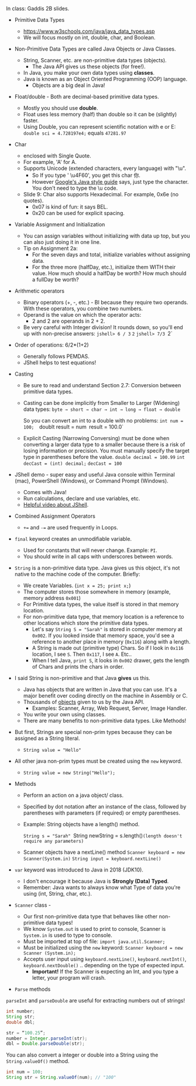 In class: Gaddis 2B slides.

- Primitive Data Types 
	- https://www.w3schools.com/java/java_data_types.asp
	- We will focus mostly on int, double, char, and Boolean.  
	  
- Non-Primitive Data Types are called Java Objects or Java Classes. 
	- String, Scanner, etc. are non-primitive data types (objects). 
		- The Java API gives us these objects (for free!).  
	- In Java, you make your own data types using **classes**. 
	- Java is known as an Object Oriented Programming (OOP) language.
		- Objects are a big deal in Java! 
		  
- Float/double - Both are decimal-based primitive data types.
	- Mostly you should use **double**. 
	- Float uses less memory (half) than double so it can be (slightly) faster.
	- Using Double, you can represent scientific notation with e or E: 
	  `double sci = 4.728197e4;` equals `47281.97`
	  
- Char
	- enclosed with Single Quote. 
	- For example, 'A' for A.
	- Supports Unicode (extended characters, every language) with "\\u". 
		- So If you type ' \\u4F60', you get this char 你. 
		- However [Google's Java style guide](https://google.github.io/styleguide/javaguide.html) says, just type the character. You don't need to type the \\u code. 
	- Slide 9: Char also supports Hexadecimal. For example, 0x6e (no quotes). 
		- 0x07 is kind of fun: it says BEL.
		- 0x20 can be used for explicit spacing.
		  
- Variable Assignment and Initialization
	- You can assign variables without initializing with data up top, but you can also just doing it in one line.
	- Tip on Assignment 2a:  
		- For the seven days and total, initialize variables without assigning data. 
		- For the three more (halfDay, etc.), initialize them WITH their value. How much should a halfDay be worth? How much should a fullDay be worth?
	  
- Arithmetic operators
	- Binary operators (+, -, etc.) - BI because they require two operands. With these operators, you combine two numbers. 
	- Operand is the value on which the operator acts: 
		- 2 and 2 are operands in 2 + 2.  
	- Be very careful with Integer division! 
	  It rounds down, so you'll end up with non-precise answers:
	  `jshell> 6 / 3`
	  `2`
	  `jshell> 7/3
	  `2`
	  
- Order of operations: 6/2*(1+2) 
	- Generally follows PEMDAS.
	- JShell helps to test equations!
	
- Casting 
	- Be sure to read and understand Section 2.7: Conversion between primitive data types.
	  
	- Casting can be done implicitly from Smaller to Larger (Widening) data types: 
	  `byte → short → char → int → long → float → double`
	  
	  So you can convert an int to a double with no problems: 
	  `int num = 100; 
	  `doublt result = num`
	  `result = 100.0` 
	  
	- Explicit Casting (Narrowing Conversing) must be done when converting a larger data type to a smaller because there is a risk of losing information or precision. 
	  You must manually specify the target type in parentheses before the value. 
	  `double decimal = 100.99`
	  `int decCast = (int) decimal;`
	  `decCast = 100`
	  
- JShell demo - super easy and useful Java console within Terminal (mac), PowerShell (Windows), or Command Prompt (Windows). 
	- Comes with Java!
	- Run calculations, declare and use variables, etc.
	- [Helpful video about JShell]([https://www.youtube.com/watch?v=mMnWwlIXLIY](https://www.youtube.com/watch?v=mMnWwlIXLIY)).
	  
- Combined Assignment Operators
	- `+=` and `-=` are used frequently in Loops. 
	  
- `final` keyword creates an unmodifiable variable. 
	- Used for constants that will never change. Example: `PI`.
	- You should write in all caps with underscores between words.
	  
- `String` is a non-primitive data type. Java gives us this object, it's not native to the machine code of the computer. Briefly: 
	- We create Variables. (`int x = 25; print x;`)
	- The computer stores those somewhere in memory (example, memory address `0x001`)
	- For Primitive data types, the value itself is stored in that memory location. 
	- For non-primitive data type, that memory location is a reference to other locations which store the primitive data types. 
		- Let's say `String S = "Sarah"` is stored in computer memory at `0x002`. If you looked inside that memory space, you'd see a reference to another place in memory (`0x116`) along with a length. 
		- A String is made out (primitive type) Chars. So if I look in `0x116` location, I see `S`. Then `0x117`, I see `A`. Etc..
		- When I tell Java, `print S`, it looks in `0x002` drawer, gets the length of Chars and prints the chars in order. 
		  
- I said String is non-primitive and that Java **gives** us this. 
	- Java has objects that are written in Java that you can use. It's a major benefit over coding directly on the machine in Assembly or C. 
	- Thousands of [objects](https://docs.oracle.com/javase/8/docs/api/index.html?java/lang/Object.html) given to us by the Java API. 
		- Examples: Scanner, Array, Web Request, Server, Image Handler. 
	- You write your own using classes. 
	- There are many benefits to non-primitive data types. Like Methods!
	  
- But first, Strings are special non-prim types because they can be assigned as a String literal.
	- `String value = "Hello"`
- All other java non-prim types must be created using the `new` keyword.
	- `String value = new String("Hello");`
	  
- Methods
	- Perform an action on a java object/ class. 
	- Specified by dot notation after an instance of the class, followed by parentheses with parameters (if required) or empty parentheses. 
	- Example: String objects have a length() method. 
	  
	  `String s = "Sarah"
	  `String newString = s.length()`
	  (length doesn't require any parameters)
	`
	- Scanner objects have a nextLine() method 
	  `Scanner keyboard = new Scanner(System.in)`
	  `String input = keyboard.nextLine()` 

- `var` keyword was introduced to Java in 2018 (JDK10). 
	- I don't encourage it because Java is **Strongly (Data) Typed**.
	- Remember: Java wants to always know what Type of data you're using (int, String, char, etc.).  
	  
- `Scanner` class -   
	- Our first non-primitive data type that behaves like other non-primitive data types!
	- We know `System.out`  is used to print to console, Scanner is `System.in` is used to type to console. 
	- Must be imported at top of file: `import java.util.Scanner;`
	- Must be initialized using the `new` keyword: 
	  `Scanner keyboard = new Scanner (System.in);`
	- Accepts user input using `keyboard.nextLine()`, `keyboard.nextInt()`, `keyboard.nextDouble()` .. depending on the type of expected input.
		- **Important!** If the Scanner is expecting an Int, and you type a letter, your program will crash. 
	  
- `Parse` methods 
	
`parseInt` and `parseDouble` are useful for extracting numbers out of strings!

```java
int number;
String str;  
double dbl;

str = “100.25”;
number = Integer.parseInt(str);
dbl = Double.parseDouble(str);
```

You can also convert a integer or double into a String using the `String.valueOf()` method.
```java
int num = 100; 
String str = String.valueOf(num); // "100" 
```

